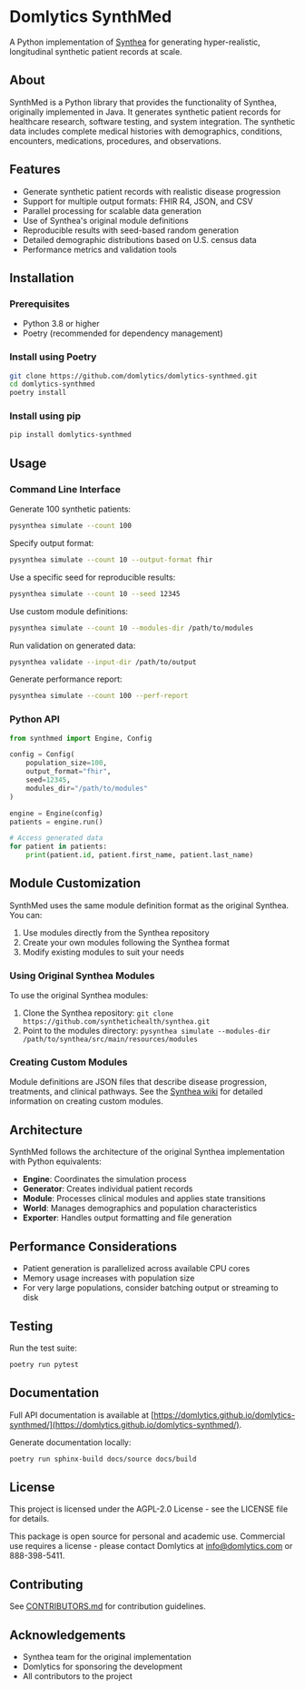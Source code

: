 # Domlytics SynthMed

A Python implementation of [Synthea](https://github.com/synthetichealth/synthea) for generating hyper-realistic, longitudinal synthetic patient records at scale.

## About

SynthMed is a Python library that provides the functionality of Synthea, originally implemented in Java. It generates synthetic patient records for healthcare research, software testing, and system integration. The synthetic data includes complete medical histories with demographics, conditions, encounters, medications, procedures, and observations.

## Features

- Generate synthetic patient records with realistic disease progression
- Support for multiple output formats: FHIR R4, JSON, and CSV
- Parallel processing for scalable data generation
- Use of Synthea's original module definitions
- Reproducible results with seed-based random generation
- Detailed demographic distributions based on U.S. census data
- Performance metrics and validation tools

## Installation

### Prerequisites

- Python 3.8 or higher
- Poetry (recommended for dependency management)

### Install using Poetry

```bash
git clone https://github.com/domlytics/domlytics-synthmed.git
cd domlytics-synthmed
poetry install
```

### Install using pip

```bash
pip install domlytics-synthmed
```

## Usage

### Command Line Interface

Generate 100 synthetic patients:

```bash
pysynthea simulate --count 100
```

Specify output format:

```bash
pysynthea simulate --count 10 --output-format fhir
```

Use a specific seed for reproducible results:

```bash
pysynthea simulate --count 10 --seed 12345
```

Use custom module definitions:

```bash
pysynthea simulate --count 10 --modules-dir /path/to/modules
```

Run validation on generated data:

```bash
pysynthea validate --input-dir /path/to/output
```

Generate performance report:

```bash
pysynthea simulate --count 100 --perf-report
```

### Python API

```python
from synthmed import Engine, Config

config = Config(
    population_size=100,
    output_format="fhir",
    seed=12345,
    modules_dir="/path/to/modules"
)

engine = Engine(config)
patients = engine.run()

# Access generated data
for patient in patients:
    print(patient.id, patient.first_name, patient.last_name)
```

## Module Customization

SynthMed uses the same module definition format as the original Synthea. You can:

1. Use modules directly from the Synthea repository
2. Create your own modules following the Synthea format
3. Modify existing modules to suit your needs

### Using Original Synthea Modules

To use the original Synthea modules:

1. Clone the Synthea repository: `git clone https://github.com/synthetichealth/synthea.git`
2. Point to the modules directory: `pysynthea simulate --modules-dir /path/to/synthea/src/main/resources/modules`

### Creating Custom Modules

Module definitions are JSON files that describe disease progression, treatments, and clinical pathways. See the [Synthea wiki](https://github.com/synthetichealth/synthea/wiki/Generic-Module-Framework) for detailed information on creating custom modules.

## Architecture

SynthMed follows the architecture of the original Synthea implementation with Python equivalents:

- **Engine**: Coordinates the simulation process
- **Generator**: Creates individual patient records
- **Module**: Processes clinical modules and applies state transitions
- **World**: Manages demographics and population characteristics
- **Exporter**: Handles output formatting and file generation

## Performance Considerations

- Patient generation is parallelized across available CPU cores
- Memory usage increases with population size
- For very large populations, consider batching output or streaming to disk

## Testing

Run the test suite:

```bash
poetry run pytest
```

## Documentation

Full API documentation is available at [https://domlytics.github.io/domlytics-synthmed/](https://domlytics.github.io/domlytics-synthmed/).

Generate documentation locally:

```bash
poetry run sphinx-build docs/source docs/build
```

## License

This project is licensed under the AGPL-2.0 License - see the LICENSE file for details.

This package is open source for personal and academic use. Commercial use requires a license - please contact Domlytics at info@domlytics.com or 888-398-5411.

## Contributing

See [CONTRIBUTORS.md](CONTRIBUTORS.md) for contribution guidelines.

## Acknowledgements

- Synthea team for the original implementation
- Domlytics for sponsoring the development
- All contributors to the project